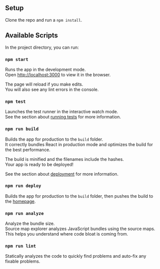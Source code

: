 ## Setup

Clone the repo and run a `npm install`.

## Available Scripts

In the project directory, you can run:

### `npm start`

Runs the app in the development mode.<br />
Open [http://localhost:3000](http://localhost:3000) to view it in the browser.

The page will reload if you make edits.<br />
You will also see any lint errors in the console.

### `npm test`

Launches the test runner in the interactive watch mode.<br />
See the section about [running tests](https://facebook.github.io/create-react-app/docs/running-tests) for more information.

### `npm run build`

Builds the app for production to the `build` folder.<br />
It correctly bundles React in production mode and optimizes the build for the best performance.

The build is minified and the filenames include the hashes.<br />
Your app is ready to be deployed!

See the section about [deployment](https://facebook.github.io/create-react-app/docs/deployment) for more information.

### `npm run deploy`

Builds the app for production to the `build` folder, then pushes the build to the [homepage](https://ahmednkhan24.github.io/tracker-web/).

### `npm run analyze`

Analyze the bundle size.<br />
Source map explorer analyzes JavaScript bundles using the source maps. This helps you understand where code bloat is coming from.

### `npm run lint`

Statically analyzes the code to quickly find problems and auto-fix any fixable problems.
